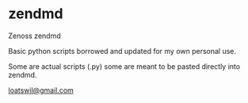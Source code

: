 zendmd
======

Zenoss zendmd

Basic python scripts borrowed and updated for my own personal use.

Some are actual scripts (.py) some are meant to be pasted directly into zendmd.

loatswil@gmail.com
